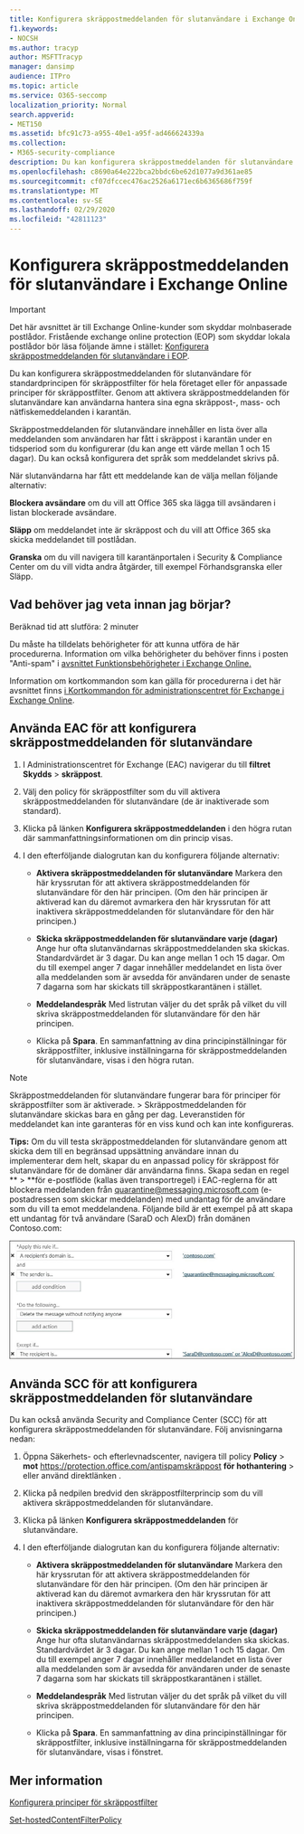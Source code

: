 ```yaml
---
title: Konfigurera skräppostmeddelanden för slutanvändare i Exchange Online
f1.keywords:
- NOCSH
ms.author: tracyp
author: MSFTTracyp
manager: dansimp
audience: ITPro
ms.topic: article
ms.service: O365-seccomp
localization_priority: Normal
search.appverid:
- MET150
ms.assetid: bfc91c73-a955-40e1-a95f-ad466624339a
ms.collection:
- M365-security-compliance
description: Du kan konfigurera skräppostmeddelanden för slutanvändare för standardprincipen för skräppostfilter för hela företaget eller för anpassade principer för skräppostfilter som tillämpas på domäner.
ms.openlocfilehash: c8690a64e222bca2bbdc6be62d1077a9d361ae85
ms.sourcegitcommit: cf07dfccec476ac2526a6171ec6b6365686f759f
ms.translationtype: MT
ms.contentlocale: sv-SE
ms.lasthandoff: 02/29/2020
ms.locfileid: "42811123"
---
```

# <a name="configure-end-user-spam-notifications-in-exchange-online"></a>Konfigurera skräppostmeddelanden för slutanvändare i Exchange Online

> [!IMPORTANT]
> Det här avsnittet är till Exchange Online-kunder som skyddar molnbaserade postlådor. Fristående exchange online protection (EOP) som skyddar lokala postlådor bör läsa följande ämne i stället: [Konfigurera skräppostmeddelanden för slutanvändare i EOP](configure-end-user-spam-notifications-in-eop.md). 
  
Du kan konfigurera skräppostmeddelanden för slutanvändare för standardprincipen för skräppostfilter för hela företaget eller för anpassade principer för skräppostfilter. Genom att aktivera skräppostmeddelanden för slutanvändare kan användarna hantera sina egna skräppost-, mass- och nätfiskemeddelanden i karantän.   
  
Skräppostmeddelanden för slutanvändare innehåller en lista över alla meddelanden som användaren har fått i skräppost i karantän under en tidsperiod som du konfigurerar (du kan ange ett värde mellan 1 och 15 dagar). Du kan också konfigurera det språk som meddelandet skrivs på.
  
När slutanvändarna har fått ett meddelande kan de välja mellan följande alternativ:

**Blockera avsändare** om du vill att Office 365 ska lägga till avsändaren i listan blockerade avsändare.

**Släpp** om meddelandet inte är skräppost och du vill att Office 365 ska skicka meddelandet till postlådan.

**Granska** om du vill navigera till karantänportalen i Security & Compliance Center om du vill vidta andra åtgärder, till exempel Förhandsgranska eller Släpp.
  
## <a name="what-do-you-need-to-know-before-you-begin"></a>Vad behöver jag veta innan jag börjar?

Beräknad tid att slutföra: 2 minuter
  
Du måste ha tilldelats behörigheter för att kunna utföra de här procedurerna. Information om vilka behörigheter du behöver finns i posten "Anti-spam" i [avsnittet Funktionsbehörigheter i Exchange Online.](https://docs.microsoft.com/exchange/permissions-exo/feature-permissions) 
  
Information om kortkommandon som kan gälla för procedurerna i det här avsnittet finns [i Kortkommandon för administrationscentret för Exchange i Exchange Online](https://docs.microsoft.com/Exchange/accessibility/keyboard-shortcuts-in-admin-center).
  
## <a name="use-the-eac-to-configure-end-user-spam-notifications"></a>Använda EAC för att konfigurera skräppostmeddelanden för slutanvändare

1. I Administrationscentret för Exchange (EAC) navigerar du till **filtret Skydds** \> **skräppost**.
    
2. Välj den policy för skräppostfilter som du vill aktivera skräppostmeddelanden för slutanvändare (de är inaktiverade som standard).
    
3. Klicka på länken **Konfigurera skräppostmeddelanden** i den högra rutan där sammanfattningsinformationen om din princip visas. 
    
4. I den efterföljande dialogrutan kan du konfigurera följande alternativ:
    
   - **Aktivera skräppostmeddelanden för slutanvändare** Markera den här kryssrutan för att aktivera skräppostmeddelanden för slutanvändare för den här principen. (Om den här principen är aktiverad kan du däremot avmarkera den här kryssrutan för att inaktivera skräppostmeddelanden för slutanvändare för den här principen.) 
    
   - **Skicka skräppostmeddelanden för slutanvändare varje (dagar)** Ange hur ofta slutanvändarnas skräppostmeddelanden ska skickas. Standardvärdet är 3 dagar. Du kan ange mellan 1 och 15 dagar. Om du till exempel anger 7 dagar innehåller meddelandet en lista över alla meddelanden som är avsedda för användaren under de senaste 7 dagarna som har skickats till skräppostkarantänen i stället. 
    
   - **Meddelandespråk** Med listrutan väljer du det språk på vilket du vill skriva skräppostmeddelanden för slutanvändare för den här principen. 
    
   - Klicka på **Spara**. En sammanfattning av dina principinställningar för skräppostfilter, inklusive inställningarna för skräppostmeddelanden för slutanvändare, visas i den högra rutan.
    
> [!NOTE]
>  Skräppostmeddelanden för slutanvändare fungerar bara för principer för skräppostfilter som är aktiverade. > Skräppostmeddelanden för slutanvändare skickas bara en gång per dag. Leveranstiden för meddelandet kan inte garanteras för en viss kund och kan inte konfigureras. 
  
 **Tips:** Om du vill testa skräppostmeddelanden för slutanvändare genom att skicka dem till en begränsad uppsättning användare innan du implementerar dem helt, skapar du en anpassad policy för skräppost för slutanvändare för de domäner där användarna finns. Skapa sedan en regel ** \> **för e-postflöde (kallas även transportregel) i EAC-reglerna för att blockera meddelanden från quarantine@messaging.microsoft.com (e-postadressen som skickar meddelanden) med undantag för de användare som du vill ta emot meddelandena. Följande bild är ett exempel på att skapa ett undantag för två användare (SaraD och AlexD) från domänen Contoso.com: 
  
![Transportregel för att testa skräppostmeddelanden för slutanvändare](../../media/EOP-ESN-testspecificusers.jpg)
  
## <a name="use-the-scc-to-configure-end-user-spam-notifications"></a>Använda SCC för att konfigurera skräppostmeddelanden för slutanvändare

Du kan också använda Security and Compliance Center (SCC) för att konfigurera skräppostmeddelanden för slutanvändare. Följ anvisningarna nedan:

1. Öppna Säkerhets- och efterlevnadscenter, navigera till policy **Policy** \> **mot** https://protection.office.com/antispamskräppost **för hothantering** \> eller använd direktlänken .

2. Klicka på nedpilen bredvid den skräppostfilterprincip som du vill aktivera skräppostmeddelanden för slutanvändare.

3. Klicka på länken **Konfigurera skräppostmeddelanden** för slutanvändare.

4. I den efterföljande dialogrutan kan du konfigurera följande alternativ:
    
   - **Aktivera skräppostmeddelanden för slutanvändare** Markera den här kryssrutan för att aktivera skräppostmeddelanden för slutanvändare för den här principen. (Om den här principen är aktiverad kan du däremot avmarkera den här kryssrutan för att inaktivera skräppostmeddelanden för slutanvändare för den här principen.) 
    
   - **Skicka skräppostmeddelanden för slutanvändare varje (dagar)** Ange hur ofta slutanvändarnas skräppostmeddelanden ska skickas. Standardvärdet är 3 dagar. Du kan ange mellan 1 och 15 dagar. Om du till exempel anger 7 dagar innehåller meddelandet en lista över alla meddelanden som är avsedda för användaren under de senaste 7 dagarna som har skickats till skräppostkarantänen i stället. 
    
   - **Meddelandespråk** Med listrutan väljer du det språk på vilket du vill skriva skräppostmeddelanden för slutanvändare för den här principen. 
    
   - Klicka på **Spara**. En sammanfattning av dina principinställningar för skräppostfilter, inklusive inställningarna för skräppostmeddelanden för slutanvändare, visas i fönstret.

## <a name="for-more-information"></a>Mer information

[Konfigurera principer för skräppostfilter](configure-your-spam-filter-policies.md)

[Set-hostedContentFilterPolicy](https://docs.microsoft.com/powershell/module/exchange/antispam-antimalware/set-hostedcontentfilterpolicy)
  
